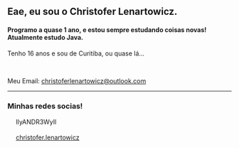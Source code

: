 ## Eae, eu sou o Christofer Lenartowicz.

#### Programo a quase 1 ano, e estou sempre estudando coisas novas! Atualmente estudo Java.

Tenho 16 anos e sou de Curitiba, ou quase lá...

<br>

Meu Email:
<a href="mailto:christoferlenartowiz@outlook.com">christoferlenartowicz@outlook.com</a>

<hr>

### Minhas redes socias!

<div>
  <img src="https://upload.wikimedia.org/wikipedia/commons/thumb/f/f9/Xbox_one_logo.svg/1024px-Xbox_one_logo.svg.png" width="15px"> lIyANDR3WyIl
  <br>
  <br>
  <img src="https://logodownload.org/wp-content/uploads/2017/04/instagram-logo.png" width="15px"> <a href="https://www.instagram.com/christofer.lenartowicz/">christofer.lenartowicz</a>
</div>
